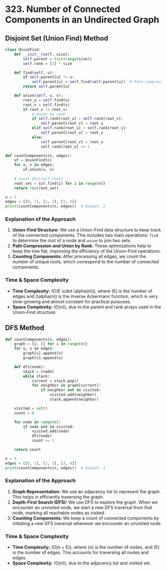 # 323. Number of Connected Components in an Undirected Graph

## Disjoint Set (Union Find) Method

```python
class UnionFind:
    def __init__(self, size):
        self.parent = list(range(size))
        self.rank = [1] * size

    def find(self, u):
        if self.parent[u] != u:
            self.parent[u] = self.find(self.parent[u])  # Path compression
        return self.parent[u]

    def union(self, u, v):
        root_u = self.find(u)
        root_v = self.find(v)
        if root_u != root_v:
            # Union by rank
            if self.rank[root_u] > self.rank[root_v]:
                self.parent[root_v] = root_u
            elif self.rank[root_u] < self.rank[root_v]:
                self.parent[root_u] = root_v
            else:
                self.parent[root_v] = root_u
                self.rank[root_u] += 1

def countComponents(n, edges):
    uf = UnionFind(n)
    for u, v in edges:
        uf.union(u, v)
    
    # Count distinct roots
    root_set = {uf.find(i) for i in range(n)}
    return len(root_set)

n = 5
edges = [[0, 1], [1, 2], [3, 4]]
print(countComponents(n, edges))  # Output: 2
```

### Explanation of the Approach
1. **Union-Find Structure:** We use a Union-Find data structure to keep track of the connected components. This includes two main operations: `find` to determine the root of a node and `union` to join two sets.
2. **Path Compression and Union by Rank:** These optimizations help to keep the tree flat, improving the efficiency of the Union-Find operations.
3. **Counting Components:** After processing all edges, we count the number of unique roots, which correspond to the number of connected components.

### Time & Space Complexity
- **Time Complexity:** \(O(E \cdot \alpha(n))\), where \(E\) is the number of edges and \(\alpha(n)\) is the inverse Ackermann function, which is very slow-growing and almost constant for practical purposes.
- **Space Complexity:** \(O(n)\), due to the parent and rank arrays used in the Union-Find structure.

## DFS Method

```python
def countComponents(n, edges):
    graph = {i: [] for i in range(n)}
    for u, v in edges:
        graph[u].append(v)
        graph[v].append(u)

    def dfs(node):
        stack = [node]
        while stack:
            current = stack.pop()
            for neighbor in graph[current]:
                if neighbor not in visited:
                    visited.add(neighbor)
                    stack.append(neighbor)

    visited = set()
    count = 0

    for node in range(n):
        if node not in visited:
            visited.add(node)
            dfs(node)
            count += 1

    return count

n = 5
edges = [[0, 1], [1, 2], [3, 4]]
print(countComponents(n, edges))  # Output: 2
```

### Explanation of the Approach
1. **Graph Representation:** We use an adjacency list to represent the graph. This helps in efficiently traversing the graph.
2. **Depth-First Search (DFS):** We use DFS to explore the graph. When we encounter an unvisited node, we start a new DFS traversal from that node, marking all reachable nodes as visited.
3. **Counting Components:** We keep a count of connected components by initiating a new DFS traversal whenever we encounter an unvisited node.

### Time & Space Complexity
- **Time Complexity:** \(O(n + E)\), where \(n\) is the number of nodes, and \(E\) is the number of edges. This accounts for traversing all nodes and edges.
- **Space Complexity:** \(O(n)\), due to the adjacency list and visited set.
